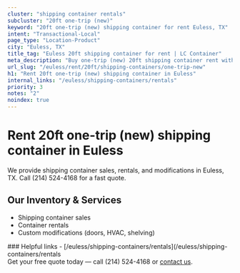```yaml
---
cluster: "shipping container rentals"
subcluster: "20ft one-trip (new)"
keyword: "20ft one-trip (new) shipping container for rent Euless, TX"
intent: "Transactional-Local"
page_type: "Location-Product"
city: "Euless, TX"
title_tag: "Euless 20ft shipping container for rent | LC Container"
meta_description: "Buy one-trip (new) 20ft shipping container rent with local delivery in Euless, TX. LC Container — local Since 2003. Request a fast quote today."
url_slug: "/euless/rent/20ft/shipping-containers/one-trip-new"
h1: "Rent 20ft one-trip (new) shipping container in Euless"
internal_links: "/euless/shipping-containers/rentals"
priority: 3
notes: "2"
noindex: true
---
```


# Rent 20ft one-trip (new) shipping container in Euless

We provide shipping container sales, rentals, and modifications in Euless, TX. Call (214) 524-4168 for a fast quote.

## Our Inventory & Services
- Shipping container sales
- Container rentals
- Custom modifications (doors, HVAC, shelving)

<div data-section="internal-links">
### Helpful links
- [/euless/shipping-containers/rentals](/euless/shipping-containers/rentals
</div>

<div data-section="cta">
Get your free quote today — call (214) 524-4168 or <a href="/contact">contact us</a>.
</div>

<script type="application/ld+json">{"@context":"https://schema.org","@type":"FAQPage","mainEntity":[{"@type":"Question","name":"How much does delivery cost in Euless, TX?","acceptedAnswer":{"@type":"Answer","text":"Delivery costs vary by distance and container size. Most deliveries in Euless, TX range from $150-$300. Call (214) 524-4168 for an exact quote based on your specific location."}},{"@type":"Question","name":"Do you offer financing or payment plans?","acceptedAnswer":{"@type":"Answer","text":"We accept major credit cards, checks, and can discuss commercial terms for bulk purchases. Call (214) 524-4168 to discuss options."}},{"@type":"Question","name":"Can you customize containers in Euless, TX?","acceptedAnswer":{"@type":"Answer","text":"Yes — we perform modifications like doors, HVAC, insulation, and shelving. Request a custom quote at (214) 524-4168 or via our contact form."}}]}</script>
